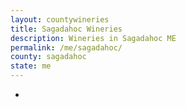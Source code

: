 ```yaml
---
layout: countywineries
title: Sagadahoc Wineries
description: Wineries in Sagadahoc ME
permalink: /me/sagadahoc/
county: sagadahoc
state: me
---
```

-
